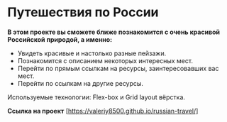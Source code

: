 # Путешествия по России
**В этом проекте вы сможете ближе познакомится с очень красивой Российской природой, а именно:**
* Увидеть красивые и настолько разные пейзажи.
* Познакомится с описанием некоторых интересных мест.
* Перейти по прямым ссылкам на ресурсы, заинтересовавших вас мест.
* Перейти по ссылкам на другие ресурсы.

Используемые технологии: Flex-box и Grid layout вёрстка.

**Ссылка на проект** [https://valeriy8500.github.io/russian-travel/]
